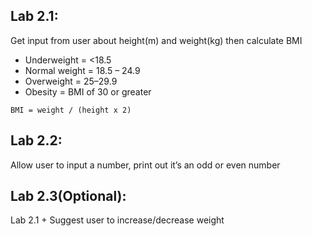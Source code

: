## Lab 2.1:
Get input from user about height(m) and weight(kg) then calculate BMI
- Underweight = <18.5
- Normal weight = 18.5 – 24.9
- Overweight = 25–29.9
- Obesity = BMI of 30 or greater

```
BMI = weight / (height x 2)
```

## Lab 2.2:
Allow user to input a number, print out it’s an odd or even number

## Lab 2.3(Optional):
Lab 2.1 + Suggest user to increase/decrease weight 

